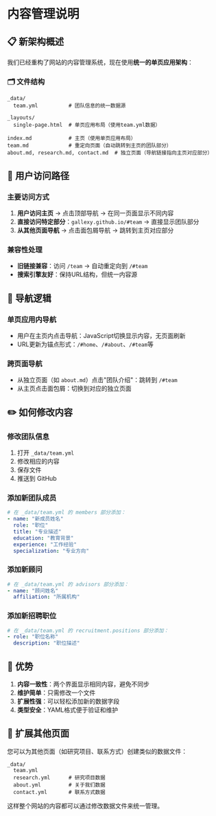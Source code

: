 # 内容管理说明

## 📋 新架构概述

我们已经重构了网站的内容管理系统，现在使用**统一的单页应用架构**：

### 🗂️ 文件结构

```
_data/
  team.yml          # 团队信息的统一数据源

_layouts/
  single-page.html  # 单页应用布局（使用team.yml数据）

index.md            # 主页（使用单页应用布局）
team.md             # 重定向页面（自动跳转到主页的团队部分）
about.md, research.md, contact.md  # 独立页面（导航链接指向主页对应部分）
```

## 🎯 用户访问路径

### 主要访问方式
1. **用户访问主页** → 点击顶部导航 → 在同一页面显示不同内容
2. **直接访问特定部分**：`gallexy.github.io/#team` → 直接显示团队部分
3. **从其他页面导航** → 点击面包屑导航 → 跳转到主页对应部分

### 兼容性处理
- **旧链接兼容**：访问 `/team` → 自动重定向到 `/#team`
- **搜索引擎友好**：保持URL结构，但统一内容源

## 🔄 导航逻辑

### 单页应用内导航
- 用户在主页内点击导航：JavaScript切换显示内容，无页面刷新
- URL更新为锚点形式：`/#home`、`/#about`、`/#team`等

### 跨页面导航
- 从独立页面（如 `about.md`）点击"团队介绍"：跳转到 `/#team`
- 从主页点击面包屑：切换到对应的独立页面

## ✏️ 如何修改内容

### 修改团队信息
1. 打开 `_data/team.yml`
2. 修改相应的内容
3. 保存文件
4. 推送到 GitHub

### 添加新团队成员
```yaml
# 在 _data/team.yml 的 members 部分添加：
- name: "新成员姓名"
  role: "职位"
  title: "专业描述"
  education: "教育背景"
  experience: "工作经验"
  specialization: "专业方向"
```

### 添加新顾问
```yaml
# 在 _data/team.yml 的 advisors 部分添加：
- name: "顾问姓名"
  affiliation: "所属机构"
```

### 添加新招聘职位
```yaml
# 在 _data/team.yml 的 recruitment.positions 部分添加：
- role: "职位名称"
  description: "职位描述"
```

## 🎯 优势

1. **内容一致性**：两个界面显示相同内容，避免不同步
2. **维护简单**：只需修改一个文件
3. **扩展性强**：可以轻松添加新的数据字段
4. **类型安全**：YAML格式便于验证和维护

## 🚀 扩展其他页面

您可以为其他页面（如研究项目、联系方式）创建类似的数据文件：

```
_data/
  team.yml
  research.yml      # 研究项目数据
  about.yml         # 关于我们数据
  contact.yml       # 联系方式数据
```

这样整个网站的内容都可以通过修改数据文件来统一管理。